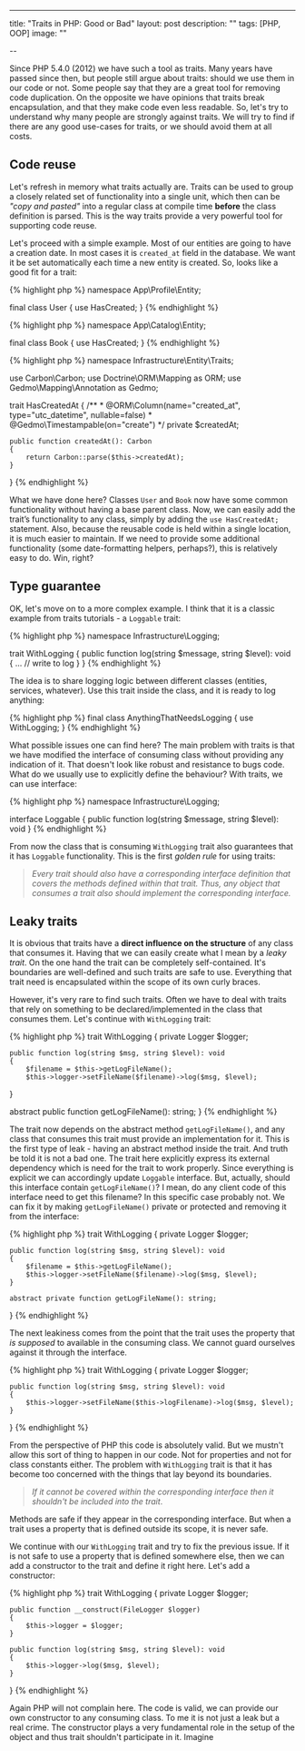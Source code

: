 ---

title: "Traits in PHP: Good or Bad"
layout: post
description: ""
tags: [PHP, OOP]
image: ""

--

Since PHP 5.4.0 (2012) we have such a tool as traits. Many years have passed since then, but people
still argue about traits: should we use them in our code or not. Some people say that they are a 
great tool for removing code duplication. On the opposite we have opinions that traits break encapsulation, 
and that they make code even less readable. So, let's try to understand why many people are strongly 
against traits. We will try to find if there are any good use-cases for traits, or we should avoid them at all costs.

## Code reuse

Let's refresh in memory what traits actually are. Traits can be used to group a closely related 
set of functionality into a single unit, which then can be *"copy and pasted"* into
a regular class at compile time **before** the class definition is parsed. This is the way traits provide
a very powerful tool for supporting code reuse.

Let's proceed with a simple example. Most of our entities are going to have a creation date. In most
cases it is `created_at` field in the database. We want it be set automatically each time a new 
entity is created. So, looks like a good fit for a trait:

{% highlight php %}
namespace App\Profile\Entity;

final class User
{
    use HasCreated;
}
{% endhighlight %}

{% highlight php %}
namespace App\Catalog\Entity;

final class Book
{
    use HasCreated;
}
{% endhighlight %}

{% highlight php %}
namespace Infrastructure\Entity\Traits;

use Carbon\Carbon;
use Doctrine\ORM\Mapping as ORM;
use Gedmo\Mapping\Annotation as Gedmo;

trait HasCreatedAt
{
    /**
     * @ORM\Column(name="created_at", type="utc_datetime", nullable=false)
     * @Gedmo\Timestampable(on="create")
     */
    private $createdAt;

    public function createdAt(): Carbon
    {
        return Carbon::parse($this->createdAt);
    }
}
{% endhighlight %}

What we have done here? Classes `User` and `Book` now have some common functionality without having
a base parent class. Now, we can easily add the trait’s functionality to any class, simply by adding the 
`use HasCreatedAt;` statement. Also, because the reusable code is held within a single location, it is much
easier to maintain. If we need to provide some additional functionality (some date-formatting helpers, perhaps?), 
this is relatively easy to do. Win, right?

## Type guarantee

OK, let's move on to a more complex example. I think that it is a classic example from traits tutorials - a `Loggable` trait:

{% highlight php %}
namespace Infrastructure\Logging;

trait WithLogging
{
    public function log(string $message, string $level): void
    {
        ... // write to log
    }
}
{% endhighlight %}

The idea is to share logging logic between different classes (entities, services, whatever). Use this
trait inside the class, and it is ready to log anything:

{% highlight php %}
final class AnythingThatNeedsLogging
{
    use WithLogging;
}
{% endhighlight %}

What possible issues one can find here? The main problem with traits is that we have modified the 
interface of consuming class without providing any indication of it. That doesn't look like robust 
and resistance to bugs code. What do we usually use to explicitly define the behaviour? With traits, 
we can use interface:

{% highlight php %}
namespace Infrastructure\Logging;

interface Loggable
{
    public function log(string $message, string $level): void
}
{% endhighlight %}

From now the class that is consuming `WithLogging` trait also guarantees that it has `Loggable` 
functionality. This is the first *golden rule* for using traits:  

>*Every trait should also have a corresponding interface definition that covers the methods defined within that trait. 
> Thus, any object that consumes a trait also should implement the corresponding interface.*

## Leaky traits

It is obvious that traits have a **direct influence on the structure** of any class that consumes it. 
Having that we can easily create what I mean by a *leaky trait*. On the one hand the trait can be 
completely self-contained. It's boundaries are well-defined and such traits are safe to use. Everything
that trait need is encapsulated within the scope of its own curly braces.

However, it's very rare to find such traits. Often we have to deal with traits that rely on something
to be declared/implemented in the class that consumes them. Let's continue with `WithLogging` trait:

{% highlight php %}
trait WithLogging 
{
    private Logger $logger;
   
    public function log(string $msg, string $level): void
    {
        $filename = $this->getLogFileName();
        $this->logger->setFileName($filename)->log($msg, $level);
   }
   
   abstract public function getLogFileName(): string;
}
{% endhighlight %}

The trait now depends on the abstract method `getLogFileName()`, and any class that consumes this
trait must provide an implementation for it. This is the first type of leak - having an abstract method
inside the trait. And truth be told it is not a bad one. The trait here explicitly express its
external dependency which is need for the trait to work properly. Since everything is explicit we can
accordingly update `Loggable` interface. 
But, actually, should this interface contain `getLogFileName()`? I mean, do any client code of 
this interface need to get this filename? In this specific case probably not. We can fix it by making
`getLogFileName()` private or protected and removing it from the interface:

{% highlight php %}
trait WithLogging
{
    private Logger $logger;

    public function log(string $msg, string $level): void
    {
        $filename = $this->getLogFileName();
        $this->logger->setFileName($filename)->log($msg, $level);
    }

    abstract private function getLogFileName(): string;
}
{% endhighlight %}

The next leakiness comes from the point that the trait uses the property that *is supposed* to 
available in the consuming class. We cannot guard ourselves against it through the interface.

{% highlight php %}
trait WithLogging
{
    private Logger $logger;

    public function log(string $msg, string $level): void
    {
        $this->logger->setFileName($this->logFilename)->log($msg, $level);
    }
}
{% endhighlight %}

From the perspective of PHP this code is absolutely valid. But we mustn't allow this sort of thing
to happen in our code. Not for properties and not for class constants either.
The problem with `WithLogging` trait is that it has become too concerned with the
things that lay beyond its boundaries.

>*If it cannot be covered within the corresponding interface then it shouldn't 
> be included into the trait*.

Methods are safe if they appear in the corresponding interface. But when a trait 
uses a property that is defined outside its scope, it is never safe.

We continue with our `WithLogging` trait and try to fix the previous issue. If it is not
safe to use a property that is defined somewhere else, then we can add a constructor to 
the trait and define it right here. Let's add a constructor:

{% highlight php %}
trait WithLogging
{
    private Logger $logger;

    public function __construct(FileLogger $logger)
    {
        $this->logger = $logger;
    }

    public function log(string $msg, string $level): void
    {
        $this->logger->log($msg, $level);
    }
}
{% endhighlight %}

Again PHP will not complain here. The code is valid, we can provide our own constructor
to any consuming class. To me it is not just a leak but a real crime. The constructor 
plays a very fundamental role in the setup of the object and thus trait shouldn't participate
in it. Imagine 






